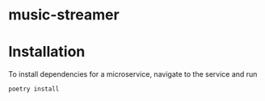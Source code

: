 # music-streamer

# Installation

To install dependencies for a microservice, navigate to the service and run

    poetry install
